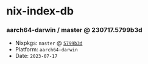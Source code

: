 # nix-index-db
### aarch64-darwin / master @ 230717.5799b3d
- Nixpkgs: `master` @ [`5799b3d`](https://github.com/NixOS/nixpkgs/commit/5799b3d4dd10ca7b6eea32cca5a3d085ec97b45c)
- Platform: `aarch64-darwin`
- Date: `2023-07-17`
